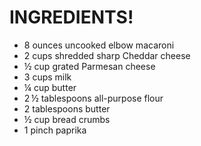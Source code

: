 # INGREDIENTS!

- 8 ounces uncooked elbow macaroni
- 2 cups shredded sharp Cheddar cheese
- ½ cup grated Parmesan cheese
- 3 cups milk
- ¼ cup butter
- 2 ½ tablespoons all-purpose flour
- 2 tablespoons butter
- ½ cup bread crumbs
- 1 pinch paprika
